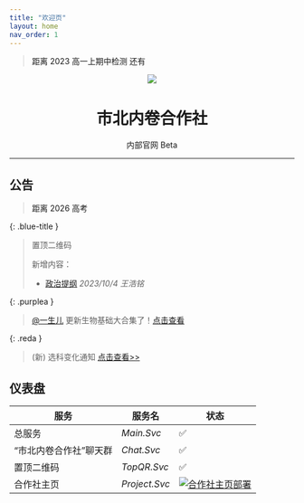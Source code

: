 ```yaml
---
title: "欢迎页"
layout: home
nav_order: 1
---
```

<script>
var targetDate = new Date("Nov 16, 2023 00:00:00").getTime();
var x = setInterval(function() {
  var now = new Date().getTime();
  var distance = targetDate - now;
  var days = Math.floor(distance / (1000 * 60 * 60 * 24));
  document.getElementById("countdown").innerHTML = days + "天 ";
  if (distance < 0) {
    clearInterval(x);
    document.getElementById("countdown").innerHTML = "0";
  }
}, 1000);
</script>

<blockquote class="reda"><a>距离 2023 高一上期中检测 还有 </a><a id="countdowna"></a></blockquote>


<div align="center">
<img src="https://static.wikia.nocookie.net/minecraft_zh_gamepedia/images/5/54/Lectern_JE3_BE2.png">
<h1>市北内卷合作社</h1>
<a>内部官网</a> <a class="label label-green">Beta</a>
</div>

---
## 公告

<script>
var targetDate = new Date("Jun 7, 2026 00:09:00").getTime();
var x = setInterval(function() {
  var now = new Date().getTime();
  var distance = targetDate - now;
  var days = Math.floor(distance / (1000 * 60 * 60 * 24));
  document.getElementById("countdown").innerHTML = days + "天 ";
  if (distance < 0) {
    clearInterval(x);
    document.getElementById("countdown").innerHTML = "今天高考";
  }
}, 1000);
</script>
<blockquote class="note-title"><a>距离 2026 高考</a><a id="countdown"></a></blockquote>

{: .blue-title }
> 置顶二维码
>
> 新增内容：
> - [政治提纲](/study-together-docs/docs/topqr/政治提纲.html) _2023/10/4 王浩铭_

{: .purplea }
> [@一生儿](https://space.bilibili.com/2036187097) 更新生物基础大合集了！[点击查看](/study-together-docs/docs/notice/B站知识区网课.html)

{: .reda }
> (新) 选科变化通知 [点击查看>>](/study-together-docs/docs/notice/2023-9-28-选科变化通知.html)


## 仪表盘

| 服务 | 服务名 | 状态 |
|--|--|--|
|总服务|*Main.Svc*|✅|
| “市北内卷合作社”聊天群|*Chat.Svc*|✅|
|置顶二维码|*TopQR.Svc*|✅|
|合作社主页|*Project.Svc*|[![合作社主页部署](https://github.com/liubanlaobanzhang/study-together-docs/actions/workflows/pages.yml/badge.svg)](https://github.com/liubanlaobanzhang/study-together-docs/actions/workflows/pages.yml)|

